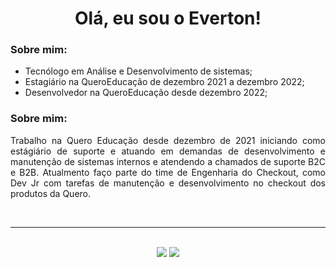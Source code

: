 <h1 align = "center"> Olá, eu sou o Everton!</h1>

<h3> Sobre mim:</h3>
<ul>
  <li> Tecnólogo em Análise e Desenvolvimento de sistemas;</li>
  <li> Estagiário na QueroEducação de dezembro 2021 a dezembro 2022;</li>
  <li> Desenvolvedor na QueroEducação desde dezembro 2022;</li>  
</ul>

<h3> Sobre mim: </h3>
<div align= "justify" >
  <p> Trabalho na Quero Educação desde dezembro de 2021 iniciando como estágiário de suporte e atuando em demandas de desenvolvimento e manutenção de sistemas internos e atendendo a chamados de suporte B2C e B2B. Atualmento faço parte do time de Engenharia do Checkout, como Dev Jr com tarefas de manutenção e desenvolvimento no checkout dos produtos da Quero.</p>          
</div>
</br>
<hr></br>
<div align = "center">
  <a href = "mailto:e.santos081992@gmail.com"><img src="https://img.shields.io/badge/Gmail-D14836?style=for-the-badge&logo=gmail&logoColor=white" target="_blank"></a>
  <a href="https://www.linkedin.com/in/esantos081992/" target="_blank"><img src="https://img.shields.io/badge/-LinkedIn-%230077B5?style=for-the-badge&logo=linkedin&logoColor=white" target="_blank"></a>
</div>
